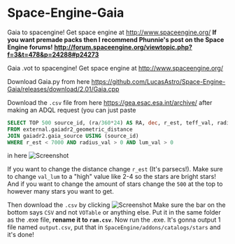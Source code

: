 # Space-Engine-Gaia
Gaia to spacengine! Get space engine at http://www.spaceengine.org/
**If you want premade packs then I recommend Phunnie's post on the Space Engine forums! http://forum.spaceengine.org/viewtopic.php?f=3&t=478&p=24288#p24273**

Gaia .vot to spacengine! Get space engine at http://www.spaceengine.org/

Download Gaia.py from here https://github.com/LucasAstro/Space-Engine-Gaia/releases/download/2.01/Gaia.cpp

Download the `.csv` file from here https://gea.esac.esa.int/archive/  after making an ADQL request (you can just paste
```SQL
SELECT TOP 500 source_id, (ra/360*24) AS RA, dec, r_est, teff_val, radius_val, phot_g_mean_mag, designation
FROM external.gaiadr2_geometric_distance
JOIN gaiadr2.gaia_source USING (source_id)
WHERE r_est < 7000 AND radius_val > 0 AND lum_val > 0
```
 in here 
 ![Screenshot](https://cdn.discordapp.com/attachments/418486708409991178/509644507520958464/unknown.png)
 
 
If you want to change the distance change `r_est` (It's parsecs!). 
Make sure to change `val_lum` to a "high" value like 2-4 so the stars are bright stars!
And if you want to change the amount of stars change the `500` at the top to however many stars you want to get.

Then download the `.csv` by clicking 
![Screenshot](https://cdn.discordapp.com/attachments/418486708409991178/509645250491449354/chrome_2018-11-07_02-27-54.png) 
Make sure the bar on the bottom says `CSV` and not `VOTable` or anything else.
Put it in the same folder as the .exe file, **rename it to `ram.csv`**. Now run the .exe.
It's gonna output 1 file named `output.csv`, put that in `SpaceEngine/addons/catalogs/stars` and it's done!

